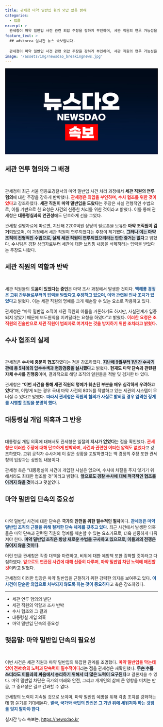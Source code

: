 ```yaml
---
title: 관세청 마약 밀반입 혐의 외압 없음 밝혀
categories:
  - 법률
excerpt: >
  관세청이 마약 밀반입 사건 관련 외압 주장을 강하게 부인하며, 세관 직원의 연루 가능성을 단호히 거부했다. 기소 전 신중한 언론 공개 요청은 마약 조직의 전형적 수법이라고 강조하며, 사건의 진상을 명확히 밝힐 것이라고 밝혔다.
feature_text: >
  ## adskorea 실시간 뉴스 속보입니다.

  관세청이 마약 밀반입 사건 관련 외압 주장을 강하게 부인하며, 세관 직원의 연루 가능성을 단호히 거부했다. 기소 전 신중한 언론 공개 요청은 마약 조직의 전형적 수법이라고 강조하며, 사건의 진상을 명확히 밝힐 것이라고 밝혔다.
image: '/assets/img/newsdao_breakingnews.jpg'
---
```


<p><img src="/assets/img/newsdao_breakingnews.jpg" alt="adskorea 속보" /></p>

<h2 data-ke-size="size26">세관 연루 혐의와 그 배경</h2>

<p data-ke-size="size16">&nbsp;</p>

<p>관세청이 최근 서울 영등포경찰서의 마약 밀반입 사건 처리 과정에서 <strong>세관 직원의 연루 혐의</strong>에 대한 주장을 강하게 반박했다. <b><span style="color: #ee2323;">관세청은 외압을 부인하며, 수사 협조를 위한 것이었다</span></b>고 강조하였다. <strong>세관 직원이 마약 밀반입을 도왔다</strong>는 주장은 사실 전형적인 수법으로, 이를 기반으로 한 요청은 사건의 신중한 처리를 위한 것이라고 밝혔다. 이를 통해 관세청은 <strong>대통령실과의 연관성</strong>에도 단호하게 선을 그었다. </p>

<p>관세청 설명자료에 따르면, 지난해 2200억원 상당의 필로폰을 보유한 <strong>마약 조직원이 검거</strong>되었으며, 이 과정에서 세관 직원이 연루되었다는 주장이 제기됐다. <b><span style="background-color: #21538527;">그러나 이는 마약 조직의 전형적인 수법으로, 실제 세관 직원이 연루되었으리라는 만한 증거는 없다</span></b>고 밝혔다. 수사팀은 경찰 상급자로부터 세관에 대한 브리핑 내용을 삭제하라는 압력을 받았다는 주장도 나왔다. </p>

<h2 data-ke-size="size26">세관 직원의 역할과 반박</h2>

<p data-ke-size="size16">&nbsp;</p>

<p>세관 직원들의 <strong>도움이 있었다는 증언</strong>은 마약 조사 과정에서 발생한 것이다. <b><span style="color: #1a5490;">백해룡 경정은 고위 간부들로부터의 압력을 받았다고 주장하고 있으며, 이와 관련된 인사 조치가 있었다</span></b>고 밝혔다. 이는 세관 직원의 명예를 크게 훼손할 수 있는 요소로 작용하고 있다. </p>

<p>관세청은 “마약 밀반입 조직이 세관 직원의 이름을 거론하기도 하지만, 사실관계가 입증되지 않았기 때문에 보도원칙을 지켜달라는 요청을 하였다”고 밝혔다. <b><span style="color: #ee2323;">이러한 요청은 조직원의 진술만으로 세관 직원이 범죄자로 여겨지는 것을 방지하기 위한 조치라고 밝혔다</span></b>. </p>

<h2 data-ke-size="size26">수사 협조의 실제</h2>

<p data-ke-size="size16">&nbsp;</p>

<p>관세청은 <strong>수사에 충분히 협조</strong>하였다는 점을 강조하였다. <b><span style="background-color: #21538527;">지난해 9월부터 1년 간 수사기관에 총 5차례의 압수수색과 현장검증을 실시했다</span></b>고 밝혔다. <strong>현재도 마약 단속과 관련된 자체 수사를 진행중</strong>이며, 결과적으로 해당 조직의 일원들을 적발 및 검거한 바 있다. </p>

<p>관세청은 “<strong>이번 사건을 통해 세관 직원의 명예가 훼손된 부분을 매우 심각하게 우려하고 있다</strong>”며, 이렇게 되는 경우 국내 마약 사건의 80%를 적발하고 있는 세관의 시스템이 무너질 수 있다고 말했다. <b><span style="color: #1a5490;">따라서 관세청은 직원의 혐의가 사실로 밝혀질 경우 엄격한 징계를 시행할 것임을 분명히 했다</span></b>. </p>

<h2 data-ke-size="size26">대통령실 개입 의혹과 그 반응</h2>

<p data-ke-size="size16">&nbsp;</p>

<p>대통령실 개입 의혹에 대해서도 관세청은 일절의 <strong>지시가 없었다</strong>는 점을 확인했다. <b><span style="color: #ee2323;">관세청은 이러한 주장에 대해 단호하게 반박하며, 사건과 관련한 어떠한 압력도 없었다</span></b>고 강조하였다. 고위 공직자 수사처에 이 같은 상황을 고발하였다는 백 경정의 주장 또한 관세청의 입장과는 상반된 내용이다. </p>

<p>관세청 측은 “대통령실이 사건에 개입한 사실은 없으며, 수사에 차질을 주지 않기기 위해서라도 최대한 협조할 것”이라고 밝혔다. <b><span style="background-color: #21538527;">앞으로도 경찰 수사에 대해 적극적인 협조를 아끼지 않을 것</span></b>이라고 덧붙였다. </p>

<h2 data-ke-size="size26">마약 밀반입 단속의 중요성</h2>

<p data-ke-size="size16">&nbsp;</p>

<p>마약 밀반입 사건에 대한 단속은 <strong>국가의 안전을 위한 필수적인 절차</strong>이다. <b><span style="color: #1a5490;">관세청은 마약 밀반입 조직의 근절을 위해 철저한 단속 체계를 갖추고 있다</span></b>. 최근 사건에서 발생한 의혹들은 마약 단속과 관련된 직원의 명예를 훼손할 수 있는 요소가므로, 더욱 신중하게 다뤄져야 한다. <b><span style="background-color: #21538527;">마약 밀반입 조직은 항상 새로운 수법을 구사하고 있으므로, 이들과의 전쟁은 끊이지 않을 것이다</span></b>.</p>

<p>이런 만큼 관세청은 각종 대책을 마련하고, 비위에 대한 예방책 또한 강화할 것이라고 다짐하였다. <b><span style="color: #ee2323;">앞으로도 연관된 사건에 대해 신중히 다루며, 마약 밀반입 차단 노력에 매진할 것</span></b>이라고 밝혔다. </p>

<p>관세청의 이러한 입장은 마약 밀반입을 근절하기 위한 강력한 의지를 보여주고 있다. <b><span style="color: #1a5490;">이 사건이 단순한 외압으로 치부되지 않도록 하는 것이 중요하다</span></b>고 측은 강조하였다. </p>

<hr>

<ul>
    <li>세관 연루 혐의의 발단</li>
    <li>세관 직원의 역할과 조사 반박</li>
    <li>수사 협조와 그 결과</li>
    <li>대통령실 개입 의혹</li>
    <li>마약 밀반입 단속의 중요성</li>
</ul>

<h2 data-ke-size="size26">맺음말: 마약 밀반입 단속의 필요성</h2>

<p data-ke-size="size16">&nbsp;</p>

<p>이번 사건은 세관 직원과 마약 밀반입의 복잡한 관계를 조명했다. <b><span style="color: #ee2323;">마약 밀반입을 막는데 있어 전社会의 노력과 단속력이 필수적이다</span></b>라는 점을 관세청은 재확인했다. <b><span style="background-color: #21538527;">무슨 수를 쓰더라도 이들과의 싸움에서 승리하기 위해서 더 많은 노력이 요구된다</span></b>고 결론지을 수 있다. 마약 밀반입 차단은 국가의 미래와 안전, 그리고 개개인의 삶에 큰 영향을 미치는 만큼, 그 중요성은 결코 간과할 수 없다. </p>

<p>관세청의 노력이 지속될 것으로 보이며, 마약 밀반입 예방을 위해 각종 조치를 강화하는 데 힘 쏟기를 기대해본다. <b><span style="color: #1a5490;">결국, 국가와 국민의 안전은 그 기반 위에 세워져야 하는 것임을 잊지 말아야 한다</span></b>.</p>
실시간 뉴스 속보는, <a href="https://newsdao.kr" rel="dofollow">https://newsdao.kr</a>


